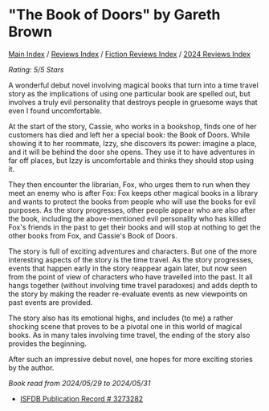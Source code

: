 # "The Book of Doors" by Gareth Brown

[Main Index](../../../README.md) / [Reviews Index](../../README.md) / [Fiction Reviews Index](../README.md) / [2024 Reviews Index](README.md)

*Rating: 5/5 Stars*

A wonderful debut novel involving magical books that turn into a time travel story as the implications of using one particular book are spelled out, but involves a truly evil personality that destroys people in gruesome ways that even I found uncomfortable.

At the start of the story, Cassie, who works in a bookshop, finds one of her customers has died and left her a special book: the Book of Doors. While showing it to her roommate, Izzy, she discovers its power: imagine a place, and it will be behind the door she opens. They use it to have adventures in far off places, but Izzy is uncomfortable and thinks they should stop using it.

They then encounter the librarian, Fox, who urges them to run when they meet an enemy who is after Fox: Fox keeps other magical books in a library and wants to protect the books from people who will use the books for evil purposes. As the story progresses, other people appear who are also after the book, including the above-mentioned evil personality who has killed Fox's friends in the past to get their books and will stop at nothing to get the other books from Fox, and Cassie's Book of Doors.

The story is full of exciting adventures and characters. But one of the more interesting aspects of the story is the time travel. As the story progresses, events that happen early in the story reappear again later, but now seen from the point of view of characters who have travelled into the past. It all hangs together (without involving time travel paradoxes) and adds depth to the story by making the reader re-evaluate events as new viewpoints on past events are provided.

The story also has its emotional highs, and includes (to me) a rather shocking scene that proves to be a pivotal one in this world of magical books. As in many tales involving time travel, the ending of the story also provides the beginning.

After such an impressive debut novel, one hopes for more exciting stories by the author.

*Book read from 2024/05/29 to 2024/05/31*

- [ISFDB Publication Record # 3273282](https://www.isfdb.org/cgi-bin/title.cgi?3273282)
